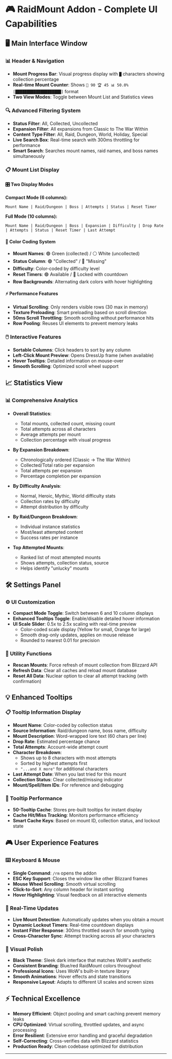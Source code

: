 # 🎮 **RaidMount Addon - Complete UI Capabilities**

## **🖥️ Main Interface Window**

### **📊 Header & Navigation**
- **Mount Progress Bar**: Visual progress display with `█` characters showing collection percentage
- **Real-time Mount Counter**: Shows `🐴 90 🏆 45 📊 50.0% [████████████████████]` format
- **Two View Modes**: Toggle between Mount List and Statistics views

### **🔍 Advanced Filtering System**
- **Status Filter**: All, Collected, Uncollected
- **Expansion Filter**: All expansions from Classic to The War Within
- **Content Type Filter**: All, Raid, Dungeon, World, Holiday, Special
- **Live Search Box**: Real-time search with 300ms throttling for performance
- **Smart Search**: Searches mount names, raid names, and boss names simultaneously

### **📋 Mount List Display**

#### **🎛️ Two Display Modes**
**Compact Mode (6 columns):**
```
Mount Name | Raid/Dungeon | Boss | Attempts | Status | Reset Timer
```

**Full Mode (10 columns):**
```
Mount Name | Raid/Dungeon | Boss | Expansion | Difficulty | Drop Rate | Attempts | Status | Reset Timer | Last Attempt
```

#### **🎨 Color Coding System**
- **Mount Names**: 🟢 Green (collected) / ⚪ White (uncollected)
- **Status Column**: 🟢 "Collected" / 🔴 "Missing"
- **Difficulty**: Color-coded by difficulty level
- **Reset Timers**: 🟢 Available / 🔴 Locked with countdown
- **Row Backgrounds**: Alternating dark colors with hover highlighting

#### **⚡ Performance Features**
- **Virtual Scrolling**: Only renders visible rows (30 max in memory)
- **Texture Preloading**: Smart preloading based on scroll direction
- **50ms Scroll Throttling**: Smooth scrolling without performance hits
- **Row Pooling**: Reuses UI elements to prevent memory leaks

### **🖱️ Interactive Features**
- **Sortable Columns**: Click headers to sort by any column
- **Left-Click Mount Preview**: Opens DressUp frame (when available)
- **Hover Tooltips**: Detailed information on mouse-over
- **Smooth Scrolling**: Optimized scroll wheel support

## **📈 Statistics View**

### **📊 Comprehensive Analytics**
- **Overall Statistics**:
  - Total mounts, collected count, missing count
  - Total attempts across all characters
  - Average attempts per mount
  - Collection percentage with visual progress

- **By Expansion Breakdown**:
  - Chronologically ordered (Classic → The War Within)
  - Collected/Total ratio per expansion
  - Total attempts per expansion
  - Percentage completion per expansion

- **By Difficulty Analysis**:
  - Normal, Heroic, Mythic, World difficulty stats
  - Collection rates by difficulty
  - Attempt distribution by difficulty

- **By Raid/Dungeon Breakdown**:
  - Individual instance statistics
  - Most/least attempted content
  - Success rates per instance

- **Top Attempted Mounts**:
  - Ranked list of most attempted mounts
  - Shows attempts, collection status, source
  - Helps identify "unlucky" mounts

## **🛠️ Settings Panel**

### **⚙️ UI Customization**
- **Compact Mode Toggle**: Switch between 6 and 10 column displays
- **Enhanced Tooltips Toggle**: Enable/disable detailed hover information
- **UI Scale Slider**: 0.5x to 2.5x scaling with real-time preview
  - Color-coded scale display (Yellow for small, Orange for large)
  - Smooth drag-only updates, applies on mouse release
  - Rounded to nearest 0.01 for precision

### **🔧 Utility Functions**
- **Rescan Mounts**: Force refresh of mount collection from Blizzard API
- **Refresh Data**: Clear all caches and reload mount database
- **Reset All Data**: Nuclear option to clear all attempt tracking (with confirmation)

## **💡 Enhanced Tooltips**

### **📋 Tooltip Information Display**
- **Mount Name**: Color-coded by collection status
- **Source Information**: Raid/dungeon name, boss name, difficulty
- **Mount Description**: Word-wrapped lore text (60 chars per line)
- **Drop Rate**: Estimated percentage chance
- **Total Attempts**: Account-wide attempt count
- **Character Breakdown**: 
  - Shows up to 8 characters with most attempts
  - Sorted by highest attempts first
  - `"...and X more"` for additional characters
- **Last Attempt Date**: When you last tried for this mount
- **Collection Status**: Clear collected/missing indicator
- **Mount/Spell/Item IDs**: For reference and debugging

### **🚀 Tooltip Performance**
- **50-Tooltip Cache**: Stores pre-built tooltips for instant display
- **Cache Hit/Miss Tracking**: Monitors performance efficiency
- **Smart Cache Keys**: Based on mount ID, collection status, and lockout state

## **🎮 User Experience Features**

### **⌨️ Keyboard & Mouse**
- **Single Command**: `/rm` opens the addon
- **ESC Key Support**: Closes the window like other Blizzard frames
- **Mouse Wheel Scrolling**: Smooth virtual scrolling
- **Click-to-Sort**: Any column header for instant sorting
- **Hover Highlighting**: Visual feedback on all interactive elements

### **🔄 Real-Time Updates**
- **Live Mount Detection**: Automatically updates when you obtain a mount
- **Dynamic Lockout Timers**: Real-time countdown displays
- **Instant Filter Response**: 300ms throttled search for smooth typing
- **Cross-Character Sync**: Attempt tracking across all your characters

### **🎨 Visual Polish**
- **Black Theme**: Sleek dark interface that matches WoW's aesthetic
- **Consistent Branding**: Blue/red RaidMount colors throughout
- **Professional Icons**: Uses WoW's built-in texture library
- **Smooth Animations**: Hover effects and state transitions
- **Responsive Layout**: Adapts to different UI scales and screen sizes

## **⚡ Technical Excellence**
- **Memory Efficient**: Object pooling and smart caching prevent memory leaks
- **CPU Optimized**: Virtual scrolling, throttled updates, and async processing
- **Error Resilient**: Extensive error handling and graceful degradation
- **Self-Correcting**: Cross-verifies data with Blizzard statistics
- **Production Ready**: Clean codebase optimized for distribution

---

